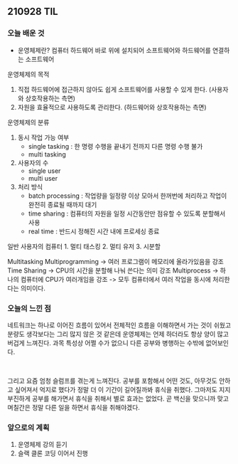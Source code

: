 ## 210928 TIL

### 오늘 배운 것

- 운영체제란? 컴퓨터 하드웨어 바로 위에 설치되어 소프트웨어와 하드웨어를 연결하는 소프트웨어

운영체제의 목적

1. 직접 하드웨어에 접근하지 않아도 쉽게 소프트웨어를 사용할 수 있게 한다. (사용자와 상호작용하는 측면)
2. 자원을 효율적으로 사용하도록 관리한다. (하드웨어와 상호작용하는 측면)

운영체제의 분류

1. 동시 작업 가능 여부
   - single tasking : 한 명령 수행을 끝내기 전까지 다른 명령 수행 불가
   - multi tasking
2. 사용자의 수
   - single user
   - multi user
3. 처리 방식
   - batch processing : 작업량을 일정량 이상 모아서 한꺼번에 처리하고 작업이 완전히 종료될 때까지 대기
   - time sharing : 컴퓨터의 자원을 일정 시간동안만 점유할 수 있도록 분할해서 사용
   - real time : 반드시 정해진 시간 내에 프로세싱 종료

일반 사용자의 컴퓨터 1. 멀티 태스킹 2. 멀티 유저 3. 시분할

Multitasking
Multiprogramming -> 여러 프로그램이 메모리에 올라가있음을 강조
Time Sharing -> CPU의 시간을 분할해 나눠 쓴다는 의미 강조
Multiprocess -> 하나의 컴퓨터에 CPU가 여러개임을 강조
-> 모두 컴퓨터에서 여러 작업을 동시에 처리한다는 의미이다.

### 오늘의 느낀 점

<p>네트워크는 하나로 이어진 흐름이 있어서 전체적인 흐름을 이해하면서 가는 것이 쉬웠고 분량도 생각보다는 그리 많지 않은 것 같은데 운영체제는 언제 하더라도 항상 양이 많고 버겁게 느껴진다.
과목 특성상 어쩔 수가 없으니 다른 공부와 병행하는 수밖에 없어보인다.</p>
<br/>
<p>그리고 요즘 엄청 슬럼프를 겪는게 느껴진다.
공부를 포함해서 어떤 것도, 아무것도 안하고 싶어져서 억지로 했다가 정말 더 이 기간이 길어질까봐 휴식을 취했다.
그마저도 지지부진하게 공부를 해가면서 휴식을 취해서 별로 효과는 없었다.
곧 백신을 맞으니까 맞고 며칠간은 정말 다른 일을 하면서 휴식을 취해야겠다.
</p>

### 앞으로의 계획

1. 운영체제 강의 듣기
2. 슬랙 클론 코딩 이어서 진행
